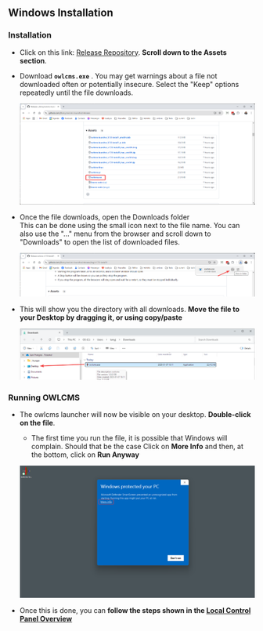 ## Windows Installation

### Installation

- Click on this link: [Release Repository](https://github.com/owlcms/owlcms-controlpanel/releases).  **Scroll down to the Assets section**.
  
- Download **`owlcms.exe`** . 
  You may get warnings about a file not downloaded often or potentially insecure.  Select the "Keep" options repeatedly until the file downloads.

  ![11](nimg/1100windows/11.png)

- Once the file downloads, open the Downloads folder  
  This can be done using the small icon next to the file name. You can also use the "..." menu from the browser and scroll down to "Downloads" to open the list of downloaded files.
  
  ![20](nimg/1100windows/20.png)
  
- This will show you the directory with all downloads.  **Move the file to your Desktop by dragging it, or using copy/paste**

  ![22](nimg/1100windows/30.png)

### Running OWLCMS

- The owlcms launcher will now be visible on your desktop. **Double-click on the file**.

  - The first time you run the file, it is possible that Windows will complain.  Should that be the case Click on **More Info** and then, at the bottom, click on **Run Anyway**

  ![35](nimg/1100windows/35.png)

- Once this is done, you can **follow the steps shown in the [Local Control Panel Overview](LocalControlPanel)**
